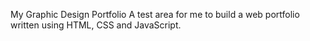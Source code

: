 My Graphic Design Portfolio
A test area for me to build a web portfolio written using HTML, CSS and JavaScript.
